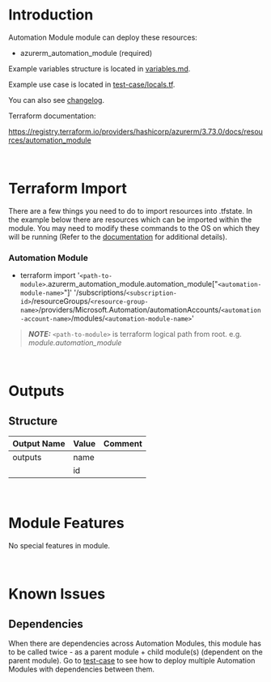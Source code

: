 # Introduction
Automation Module module can deploy these resources:
* azurerm_automation_module (required)

Example variables structure is located in [variables.md](variables.md).

Example use case is located in [test-case/locals.tf](test-case/locals.tf).

You can also see [changelog](changelog.md).

Terraform documentation:

https://registry.terraform.io/providers/hashicorp/azurerm/3.73.0/docs/resources/automation_module

&nbsp;

# Terraform Import
There are a few things you need to do to import resources into .tfstate. In the example below there are resources which can be imported within the module. You may need to modify these commands to the OS on which they will be running (Refer to the [documentation](https://developer.hashicorp.com/terraform/cli/commands/import#example-import-into-resource-configured-with-for_each) for additional details).
### Automation Module
* terraform import '`<path-to-module>`.azurerm_automation_module.automation_module["`<automation-module-name>`"]' '/subscriptions/`<subscription-id>`/resourceGroups/`<resource-group-name>`/providers/Microsoft.Automation/automationAccounts/`<automation-account-name>`/modules/`<automation-module-name>`'

 > **_NOTE:_** `<path-to-module>` is terraform logical path from root. e.g. _module.automation\_module_

&nbsp;

# Outputs
## Structure

| Output Name | Value        | Comment                                              |
| ----------- | ------------ | ---------------------------------------------------- |
| outputs     | name         |                                                      |
|             | id           |                                                      |

&nbsp;

# Module Features
No special features in module.

&nbsp;

# Known Issues
## Dependencies
When there are dependencies across Automation Modules, this module has to be called twice - as a parent module + child module(s) (dependent on the parent module). Go to [test-case](./test-case) to see how to deploy multiple Automation Modules with dependencies between them.